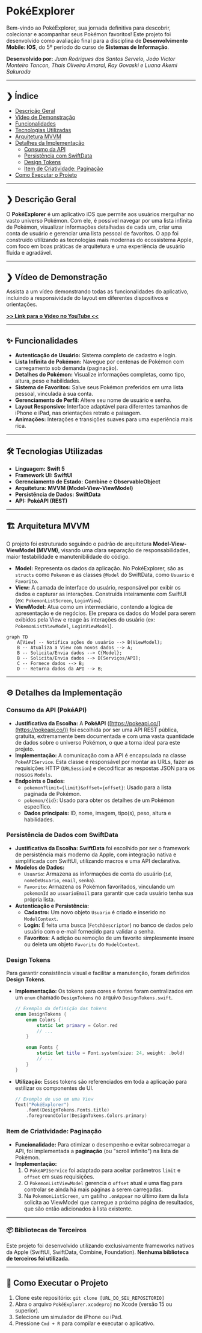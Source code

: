 # PokéExplorer

Bem-vindo ao PokéExplorer, sua jornada definitiva para descobrir, colecionar e acompanhar seus Pokémon favoritos! Este projeto foi desenvolvido como avaliação final para a disciplina de **Desenvolvimento Mobile: IOS**, do 5º período do curso de **Sistemas de Informação**.

**Desenvolvido por:** *Juan Rodrigues dos Santos Servelo, João Victor Monteiro Tancon, Thais Oliveira Amaral, Ray Govaski e Luana Akemi Sakurada*

---

## ❯ Índice

* [Descrição Geral](#-descrição-geral)
* [Vídeo de Demonstração](#-vídeo-de-demonstração)
* [Funcionalidades](#-funcionalidades)
* [Tecnologias Utilizadas](#-tecnologias-utilizadas)
* [Arquitetura MVVM](#-arquitetura-mvvm)
* [Detalhes da Implementação](#-detalhes-da-implementação)
    * [Consumo da API](#consumo-da-api-pokéapi)
    * [Persistência com SwiftData](#persistência-de-dados-com-swiftdata)
    * [Design Tokens](#design-tokens)
    * [Item de Criatividade: Paginação](#item-de-criatividade-paginação)
* [Como Executar o Projeto](#-como-executar-o-projeto)

---

## ❯ Descrição Geral

O **PokéExplorer** é um aplicativo iOS que permite aos usuários mergulhar no vasto universo Pokémon. Com ele, é possível navegar por uma lista infinita de Pokémon, visualizar informações detalhadas de cada um, criar uma conta de usuário e gerenciar uma lista pessoal de favoritos. O app foi construído utilizando as tecnologias mais modernas do ecossistema Apple, com foco em boas práticas de arquitetura e uma experiência de usuário fluida e agradável.

---

## ❯ Vídeo de Demonstração

Assista a um vídeo demonstrando todas as funcionalidades do aplicativo, incluindo a responsividade do layout em diferentes dispositivos e orientações.

**[>> Link para o Vídeo no YouTube <<](https://youtu.be/DKrLVWcSqjM)**

---

## ✨ Funcionalidades

* **Autenticação de Usuário:** Sistema completo de cadastro e login.
* **Lista Infinita de Pokémon:** Navegue por centenas de Pokémon com carregamento sob demanda (paginação).
* **Detalhes do Pokémon:** Visualize informações completas, como tipo, altura, peso e habilidades.
* **Sistema de Favoritos:** Salve seus Pokémon preferidos em uma lista pessoal, vinculada à sua conta.
* **Gerenciamento de Perfil:** Altere seu nome de usuário e senha.
* **Layout Responsivo:** Interface adaptável para diferentes tamanhos de iPhone e iPad, nas orientações retrato e paisagem.
* **Animações:** Interações e transições suaves para uma experiência mais rica.

---

## 🛠️ Tecnologias Utilizadas

* **Linguagem:** **Swift 5**
* **Framework UI:** **SwiftUI**
* **Gerenciamento de Estado:** **Combine** e **ObservableObject**
* **Arquitetura:** **MVVM (Model-View-ViewModel)**
* **Persistência de Dados:** **SwiftData**
* **API:** **PokéAPI (REST)**

---

## 🏗️ Arquitetura MVVM

O projeto foi estruturado seguindo o padrão de arquitetura **Model-View-ViewModel (MVVM)**, visando uma clara separação de responsabilidades, maior testabilidade e manutenibilidade do código.

* **Model:** Representa os dados da aplicação. No PokéExplorer, são as `structs` como `Pokemon` e as classes `@Model` do SwiftData, como `Usuario` e `Favorito`.
* **View:** A camada de interface do usuário, responsável por exibir os dados e capturar as interações. Construída inteiramente com SwiftUI (ex: `PokemonListScreen`, `LoginView`).
* **ViewModel:** Atua como um intermediário, contendo a lógica de apresentação e de negócios. Ele prepara os dados do Model para serem exibidos pela View e reage às interações do usuário (ex: `PokemonListViewModel`, `LoginViewModel`).

```mermaid
graph TD
    A[View] -- Notifica ações do usuário --> B(ViewModel);
    B -- Atualiza a View com novos dados --> A;
    B -- Solicita/Envia dados --> C{Model};
    B -- Solicita/Envia dados --> D[Serviços/API];
    C -- Fornece dados --> B;
    D -- Retorna dados da API --> B;
```

---

## ⚙️ Detalhes da Implementação

### Consumo da API (PokéAPI)

* **Justificativa da Escolha:** A **PokéAPI** ([https://pokeapi.co/](https://pokeapi.co/)) foi escolhida por ser uma API REST pública, gratuita, extremamente bem documentada e com uma vasta quantidade de dados sobre o universo Pokémon, o que a torna ideal para este projeto.
* **Implementação:** A comunicação com a API é encapsulada na classe `PokeAPIService`. Esta classe é responsável por montar as URLs, fazer as requisições HTTP (`URLSession`) e decodificar as respostas JSON para os nossos `Models`.
* **Endpoints e Dados:**
    * `pokemon?limit={limit}&offset={offset}`: Usado para a lista paginada de Pokémon.
    * `pokemon/{id}`: Usado para obter os detalhes de um Pokémon específico.
    * **Dados principais:** ID, nome, imagem, tipo(s), peso, altura e habilidades.

### Persistência de Dados com SwiftData

* **Justificativa da Escolha:** **SwiftData** foi escolhido por ser o framework de persistência mais moderno da Apple, com integração nativa e simplificada com SwiftUI, utilizando macros e uma API declarativa.
* **Modelos de Dados:**
    * `Usuario`: Armazena as informações de conta do usuário (`id`, `nomeDeUsuario`, `email`, `senha`).
    * `Favorito`: Armazena os Pokémon favoritados, vinculando um `pokemonId` ao `usuarioEmail` para garantir que cada usuário tenha sua própria lista.
* **Autenticação e Persistência:**
    * **Cadastro:** Um novo objeto `Usuario` é criado e inserido no `ModelContext`.
    * **Login:** É feita uma busca (`FetchDescriptor`) no banco de dados pelo usuário com o e-mail fornecido para validar a senha.
    * **Favoritos:** A adição ou remoção de um favorito simplesmente insere ou deleta um objeto `Favorito` do `ModelContext`.

### Design Tokens

Para garantir consistência visual e facilitar a manutenção, foram definidos **Design Tokens**.

* **Implementação:** Os tokens para cores e fontes foram centralizados em um `enum` chamado `DesignTokens` no arquivo `DesignTokens.swift`.

    ```swift
    // Exemplo da definição dos tokens
    enum DesignTokens {
        enum Colors {
            static let primary = Color.red
            // ...
        }

        enum Fonts {
            static let title = Font.system(size: 24, weight: .bold)
            // ...
        }
    }
    ```
* **Utilização:** Esses tokens são referenciados em toda a aplicação para estilizar os componentes de UI.

    ```swift
    // Exemplo de uso em uma View
    Text("PokéExplorer")
        .font(DesignTokens.Fonts.title)
        .foregroundColor(DesignTokens.Colors.primary)
    ```

### Item de Criatividade: Paginação

* **Funcionalidade:** Para otimizar o desempenho e evitar sobrecarregar a API, foi implementada a **paginação** (ou "scroll infinito") na lista de Pokémon.
* **Implementação:**
    1.  O `PokeAPIService` foi adaptado para aceitar parâmetros `limit` e `offset` em suas requisições.
    2.  O `PokemonListViewModel` gerencia o `offset` atual e uma flag para controlar se ainda há mais páginas a serem carregadas.
    3.  Na `PokemonListScreen`, um gatilho `.onAppear` no último item da lista solicita ao ViewModel que carregue a próxima página de resultados, que são então adicionados à lista existente.

---

### 📦 Bibliotecas de Terceiros

Este projeto foi desenvolvido utilizando exclusivamente frameworks nativos da Apple (SwiftUI, SwiftData, Combine, Foundation). **Nenhuma biblioteca de terceiros foi utilizada.**

---

## 🚀 Como Executar o Projeto

1.  Clone este repositório: `git clone [URL_DO_SEU_REPOSITORIO]`
2.  Abra o arquivo `PokéExplorer.xcodeproj` no Xcode (versão 15 ou superior).
3.  Selecione um simulador de iPhone ou iPad.
4.  Pressione `Cmd + R` para compilar e executar o aplicativo.
